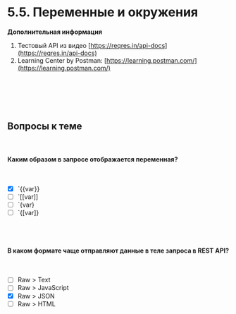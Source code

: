 # 5.5. Переменные и окружения

**Дополнительная информация**

1. Тестовый API из видео [https://reqres.in/api-docs](https://reqres.in/api-docs)
2. Learning Center by Postman: [https://learning.postman.com/](https://learning.postman.com/)
<br>
<br>
<br>
<br>

<a id='task1'></a>
## Вопросы к теме
<br>

#### Каким образом в запросе отображается переменная?
<br>

 -  [x] `{{var}}
 -  [ ] `[[var]]
 -  [ ] `{var}
 -  [ ] `{[var]}
<br>
<br>

#### В каком формате чаще отправляют данные в теле запроса в REST API?
<br>

 -  [ ] Raw > Text
 -  [ ] Raw > JavaScript
 -  [x] Raw > JSON
 -  [ ] Raw > HTML
<br>
